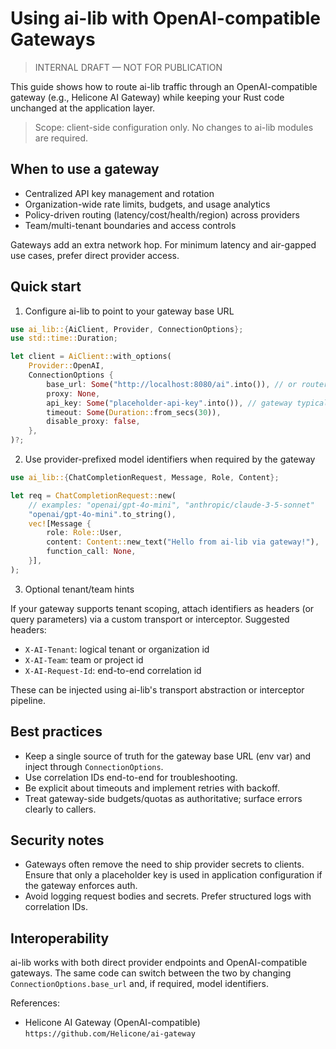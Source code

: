 # Using ai-lib with OpenAI-compatible Gateways

> INTERNAL DRAFT — NOT FOR PUBLICATION

This guide shows how to route ai-lib traffic through an OpenAI-compatible gateway (e.g., Helicone AI Gateway) while keeping your Rust code unchanged at the application layer.

> Scope: client-side configuration only. No changes to ai-lib modules are required.

## When to use a gateway

- Centralized API key management and rotation
- Organization-wide rate limits, budgets, and usage analytics
- Policy-driven routing (latency/cost/health/region) across providers
- Team/multi-tenant boundaries and access controls

Gateways add an extra network hop. For minimum latency and air-gapped use cases, prefer direct provider access.

## Quick start

1) Configure ai-lib to point to your gateway base URL

```rust
use ai_lib::{AiClient, Provider, ConnectionOptions};
use std::time::Duration;

let client = AiClient::with_options(
    Provider::OpenAI,
    ConnectionOptions {
        base_url: Some("http://localhost:8080/ai".into()), // or router-specific path
        proxy: None,
        api_key: Some("placeholder-api-key".into()), // gateway typically verifies/attaches real keys
        timeout: Some(Duration::from_secs(30)),
        disable_proxy: false,
    },
)?;
```

2) Use provider-prefixed model identifiers when required by the gateway

```rust
use ai_lib::{ChatCompletionRequest, Message, Role, Content};

let req = ChatCompletionRequest::new(
    // examples: "openai/gpt-4o-mini", "anthropic/claude-3-5-sonnet"
    "openai/gpt-4o-mini".to_string(),
    vec![Message {
        role: Role::User,
        content: Content::new_text("Hello from ai-lib via gateway!"),
        function_call: None,
    }],
);
```

3) Optional tenant/team hints

If your gateway supports tenant scoping, attach identifiers as headers (or query parameters) via a custom transport or interceptor. Suggested headers:

- `X-AI-Tenant`: logical tenant or organization id
- `X-AI-Team`: team or project id
- `X-AI-Request-Id`: end-to-end correlation id

These can be injected using ai-lib's transport abstraction or interceptor pipeline.

## Best practices

- Keep a single source of truth for the gateway base URL (env var) and inject through `ConnectionOptions`.
- Use correlation IDs end-to-end for troubleshooting.
- Be explicit about timeouts and implement retries with backoff.
- Treat gateway-side budgets/quotas as authoritative; surface errors clearly to callers.

## Security notes

- Gateways often remove the need to ship provider secrets to clients. Ensure that only a placeholder key is used in application configuration if the gateway enforces auth.
- Avoid logging request bodies and secrets. Prefer structured logs with correlation IDs.

## Interoperability

ai-lib works with both direct provider endpoints and OpenAI-compatible gateways. The same code can switch between the two by changing `ConnectionOptions.base_url` and, if required, model identifiers.

References:
- Helicone AI Gateway (OpenAI-compatible) `https://github.com/Helicone/ai-gateway`
